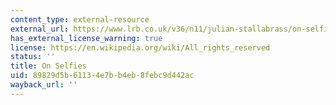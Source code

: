 ```yaml
---
content_type: external-resource
external_url: https://www.lrb.co.uk/v36/n11/julian-stallabrass/on-selfies
has_external_license_warning: true
license: https://en.wikipedia.org/wiki/All_rights_reserved
status: ''
title: On Selfies
uid: 89829d5b-6113-4e7b-b4eb-8febc9d442ac
wayback_url: ''
---
```

